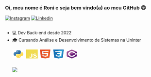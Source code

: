 ### Oi, meu nome é Roni e seja bem vindo(a) ao meu GitHub 😎

<div>
  <a href="https://www.instagram.com/ronnih_/" target="_blank"><img src="https://img.shields.io/badge/-Instagram-E4405F?style=flat&logo=instagram&logoColor=white" alt="Instagram" /></a>
  <a href=" www.linkedin.com/in/roniandriani/" target="_blank"><img src="https://img.shields.io/badge/LinkedIn-blue?style=flat&logo=linkedin&labelColor=blue" alt="Linkedin" /></a>
</div>

##

<ul>
  <li>💻 Dev Back-end desde 2022</li>
  <li>🎓 Cursando Análise e Desenvolvimento de Sistemas na Uninter</li>
 
  </div>
<div style="display: inline_block"><br>
  <img align="center" alt="Roni-Python" height="30" width="40" src="https://raw.githubusercontent.com/devicons/devicon/master/icons/python/python-original.svg">
  <img align="center" alt="Rafa-Js" height="30" width="40" src="https://raw.githubusercontent.com/devicons/devicon/master/icons/javascript/javascript-plain.svg">
  <img align="center" alt="Roni-HTML" height="30" width="40" src="https://raw.githubusercontent.com/devicons/devicon/master/icons/html5/html5-original.svg">
  <img align="center" alt="Roni-CSS" height="30" width="40" src="https://raw.githubusercontent.com/devicons/devicon/master/icons/css3/css3-original.svg">
  <img align="center" alt="Roni-Csharp" height="30" width="40" src="https://raw.githubusercontent.com/devicons/devicon/master/icons/csharp/csharp-original.svg">

 ##

<div>
<!--   <img height="180em" src="https://github-readme-stats.vercel.app/api?username=roniandriani&show_icons=true&theme=radical&count_private=true"/> -->
  <img height="180em" src="https://github-readme-stats.vercel.app/api/top-langs/?username=roniandriani&layout=compact&langs_count=8&theme=radical"/>
</div>

  
  ##


                  
